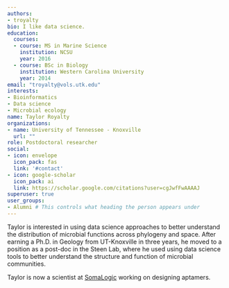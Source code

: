 ```yaml
---
authors:
- troyalty
bio: I like data science.
education:
  courses:
  - course: MS in Marine Science
    institution: NCSU
    year: 2016
  - course: BSc in Biology
    institution: Western Carolina University
    year: 2014
email: "troyalty@vols.utk.edu"
interests:
- Bioinformatics
- Data science
- Microbial ecology
name: Taylor Royalty
organizations:
- name: University of Tennessee - Knoxville
  url: ""
role: Postdoctoral researcher
social:
- icon: envelope
  icon_pack: fas
  link: '#contact'
- icon: google-scholar
  icon_pack: ai
  link: https://scholar.google.com/citations?user=cgJwfFwAAAAJ
superuser: true
user_groups:
- Alumni # This controls what heading the person appears under
---
```


Taylor is interested in using data science approaches to better understand the distribution of microbial functions across phylogeny and space. After earning a Ph.D. in Geology from UT-Knoxville in three years, he moved to a position as a post-doc in the Steen Lab, where he used using data science tools to better understand the structure and function of microbial communities.

Taylor is now a scientist at [SomaLogic](https://somalogic.com/) working on designing aptamers. 